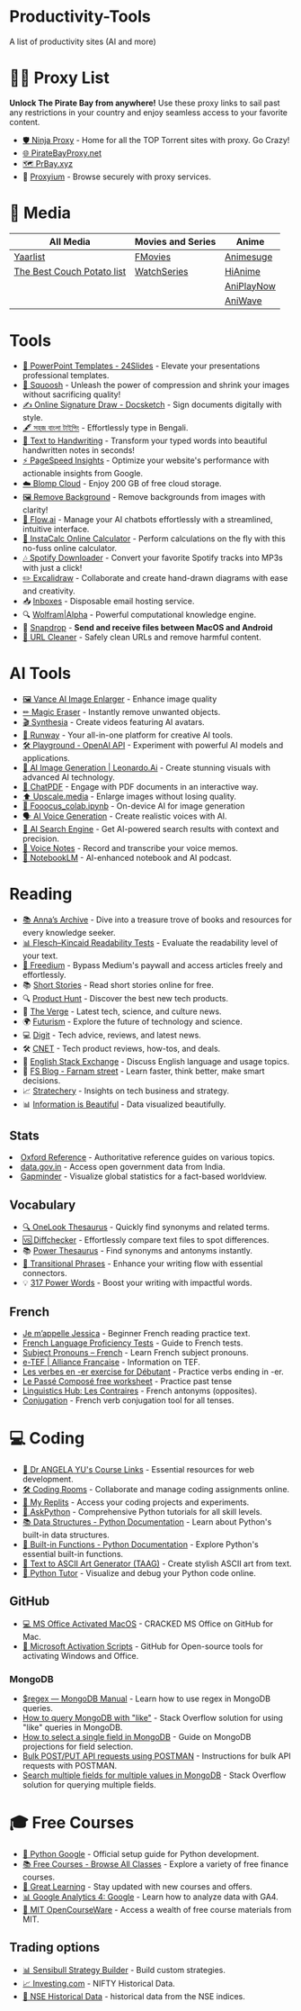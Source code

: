# Productivity-Tools
A list of productivity sites (AI and more)
<h1>🏴‍☠️ Proxy List</h1>
<p><strong>Unlock The Pirate Bay from anywhere!</strong> Use these proxy links to sail past any restrictions in your country and enjoy seamless access to your favorite content.</p>
<ul>
   <li><a href="https://ninjaproxy1.com/">🛡️ Ninja Proxy</a> - Home for all the TOP Torrent sites with proxy. Go Crazy!</li>
   <li><a href="https://piratebayproxy.net/">🌐 PirateBayProxy.net</a></li>
   <li><a href="https://prbay.xyz/">🗺️ PrBay.xyz</a></li>
   <li>🚀 <a href="https://proxyium.com/" target="_blank">Proxyium</a> - Browse securely with proxy services.</li>
</ul>
<h1>🎥 Media</h1>

| All Media                                           | Movies and Series                                   | Anime                          |
|-----------------------------------------------------|-----------------------------------------------------|--------------------------------|
| [Yaarlist](https://www.yarrlist.com/)               | [FMovies](https://fmovies.ps/home)                  | [Animesuge](https://animesuge.com.in/) |
| [The Best Couch Potato list](https://n3rdmade.github.io/TBCPL/) | [WatchSeries](https://watchseries.bar/home) | [HiAnime](https://hianime.to/) |
|                                                     |                                                     | [AniPlayNow](https://aniplaynow.live/) |
|                                                     |                                                     | [AniWave](https://aniwave.lv/) |
<h1>Tools</h1>
<ul>
   <li><a href="https://24slides.com/templates/featured">🎨 PowerPoint Templates - 24Slides</a> - Elevate your presentations professional templates.</li>
   <li><a href="https://squoosh.app/editor">📸 Squoosh</a> - Unleash the power of compression and shrink your images without sacrificing quality!</li>
   <li><a href="https://www.docsketch.com/online-signature/draw/">✍️ Online Signature Draw - Docsketch</a> - Sign documents digitally with style.</li>
   <li><a href="http://www.easybengalityping.com/">🖋️ সহজ বাংলা টাইপিং</a> - Effortlessly type in Bengali.</li>
   <li><a href="https://saurabhdaware.github.io/text-to-handwriting/">📝 Text to Handwriting</a> - Transform your typed words into beautiful handwritten notes in seconds!</li>
   <li><a href="https://developers.google.com/speed/pagespeed/insights/">⚡ PageSpeed Insights</a> - Optimize your website's performance with actionable insights from Google.</li>
   <li><a href="https://dashboard.blomp.com/dashboard/files">☁️ Blomp Cloud</a> - Enjoy 200 GB of free cloud storage.</li>
   <li><a href="https://www.remove.bg/">🖼️ Remove Background</a> - Remove backgrounds from images with clarity!</li>
   <li><a href="https://app.flow.ai/login">🌊 Flow.ai</a> - Manage your AI chatbots effortlessly with a streamlined, intuitive interface.</li>
   <li><a href="https://instacalc.com/">🧮 InstaCalc Online Calculator</a> - Perform calculations on the fly with this no-fuss online calculator.</li>
   <li><a href="https://spotifydown.com/">🎶 Spotify Downloader</a> - Convert your favorite Spotify tracks into MP3s with just a click!</li>
   <li><a href="https://excalidraw.com/">✏️ Excalidraw</a> - Collaborate and create hand-drawn diagrams with ease and creativity.</li>
   <li>📥 <a href="https://inboxes.com/" target="_blank">Inboxes</a> - Disposable email hosting service.</li>
   <li>🔍 <a href="https://www.wolframalpha.com/" target="_blank">Wolfram|Alpha</a> - Powerful computational knowledge engine.</li>
   <li>🔖 <a href="https://snapdrop.net/" target="_blank">Snapdrop</a> - <strong>Send and receive files between MacOS and Android</strong></li>
   <li><a href="https://urlclean.com/">🔗 URL Cleaner</a> - Safely clean URLs and remove harmful content.</li>

</ul>
<h1>AI Tools</h1>
<ul>
   <li><a href="https://vanceai.com/image-enlarger/?source=topnav">🖼️ Vance AI Image Enlarger</a> - Enhance image quality</li>
   <li><a href="https://magicstudio.com/magiceraser">✏ Magic Eraser</a> - Instantly remove unwanted objects.</li>
   <li><a href="https://www.synthesia.io/">🎬 Synthesia</a> - Create videos featuring AI avatars.</li>
   <li><a href="https://runwayml.com/">🎨 Runway</a> - Your all-in-one platform for creative AI tools.</li>
   <li><a href="https://platform.openai.com/playground?mode=chat">🛠️ Playground - OpenAI API</a> - Experiment with powerful AI models and applications.</li>
   <li><a href="https://app.leonardo.ai/ai-generations">🎨 AI Image Generation | Leonardo.Ai</a> - Create stunning visuals with advanced AI technology.</li>
   <li><a href="https://www.chatpdf.com/">💬 ChatPDF</a> - Engage with PDF documents in an interactive way.</li>
   <li><a href="https://www.upscale.media/upload">⬆️ Upscale.media</a> - Enlarge images without losing quality.</li>
   <li><a href="https://colab.research.google.com/github/lllyasviel/Fooocus/blob/main/fooocus_colab.ipynb">📓 Fooocus_colab.ipynb</a> - On-device AI for image generation</li>
   <li><a href="https://elevenlabs.io/">🗣️ AI Voice Generation</a> - Create realistic voices with AI.</li>
   <li><a href="https://www.perplexity.ai/">🤖 AI Search Engine</a> - Get AI-powered search results with context and precision.</li>
   <li><a href="https://voicenotes.com/app">🎤 Voice Notes</a> - Record and transcribe your voice memos.</li>
   <li><a href="https://notebooklm.google.com/">📓 NotebookLM</a> - AI-enhanced notebook and AI podcast.</li>
   
</ul>
<h1>Reading</h1>
<ul>
   <li><a href="https://annas-archive.org/">📚 Anna’s Archive</a> - Dive into a treasure trove of books and resources for every knowledge seeker.</li>
   <li><a href="https://en.wikipedia.org/wiki/Flesch%E2%80%93Kincaid_readability_tests">📊 Flesch–Kincaid Readability Tests</a> - Evaluate the readability level of your text.</li>
   <li><a href="https://freedium.cfd/">🚀 Freedium</a> - Bypass Medium's paywall and access articles freely and effortlessly.</li>
   <li>📚 <a href="https://www.short-story.me/" target="_blank">Short Stories</a> - Read short stories online for free.</li>
   <li>🔍 <a href="https://www.producthunt.com/" target="_blank">Product Hunt</a> - Discover the best new tech products.</li>
   <li>📰 <a href="http://www.theverge.com/" target="_blank">The Verge</a> - Latest tech, science, and culture news.</li>
   <li>🌍 <a href="https://futurism.com/" target="_blank">Futurism</a> - Explore the future of technology and science.</li>
   <li>💻 <a href="https://www.digit.in/" target="_blank">Digit</a> - Tech advice, reviews, and latest news.</li>
   <li>🛠️ <a href="https://www.cnet.com/" target="_blank">CNET</a> - Tech product reviews, how-tos, and deals.</li>
   <li>📖 <a href="https://english.stackexchange.com/" target="_blank">English Stack Exchange</a> - Discuss English language and usage topics.</li>
   <li>🧠 <a href="https://fs.blog/" target="_blank">FS Blog - Farnam street</a> - Learn faster, think better, make smart decisions.</li>
   <li>📈 <a href="https://stratechery.com/" target="_blank">Stratechery</a> - Insights on tech business and strategy.</li>
   <li>📊 <a href="http://www.informationisbeautiful.net/" target="_blank">Information is Beautiful</a> - Data visualized beautifully.</li>
   

</ul>
   <h2>Stats</h2>
   <li><a href="http://www.oxfordreference.com/" target="_blank">Oxford Reference</a> - Authoritative reference guides on various topics.</li>
   <li><a href="https://data.gov.in/" target="_blank">data.gov.in</a> - Access open government data from India.</li>
   <li><a href="https://www.gapminder.org/" target="_blank">Gapminder</a> - Visualize global statistics for a fact-based worldview.</li>
   
<h2>Vocabulary</h2>
<ul>
   <li><a href="https://www.onelook.com/thesaurus/">🔍 OneLook Thesaurus</a> - Quickly find synonyms and related terms.</li>
   <li><a href="https://www.diffchecker.com/">🆚 Diffchecker</a> - Effortlessly compare text files to spot differences.</li>
   <li>📚 <a href="https://www.powerthesaurus.org/" target="_blank">Power Thesaurus</a> - Find synonyms and antonyms instantly.</li>
   <li><a href="https://www.thoughtco.com/list-of-transition-words-1857002">🔗 Transitional Phrases</a> - Enhance your writing flow with essential connectors.</li>
   <li>💡 <a href="https://smartblogger.com/power-words/" target="_blank">317 Power Words</a> - Boost your writing with impactful words.</li>
</ul>
<h2>French</h2>
<ul>
   <li><a href="https://lingua.com/french/reading/jessica/" target="_blank">Je m’appelle Jessica</a> - Beginner French reading practice text.</li>
   <li><a href="https://www.wes.org/advisor-blog/french-language-proficiency-tests-canada/" target="_blank">French Language Proficiency Tests</a> - Guide to French tests.</li>
   <li><a href="https://ecampusontario.pressbooks.pub/frenchcopy/chapter/2-3-subject-pronouns/" target="_blank">Subject Pronouns – French</a> - Learn French subject pronouns.</li>
   <li><a href="https://bombay.afindia.org/e-tef/" target="_blank">e-TEF | Alliance Française</a> - Information on TEF.</li>
   <li><a href="https://www.liveworksheets.com/dp2761330ez" target="_blank">Les verbes en -er exercise for Débutant</a> - Practice verbs ending in -er.</li>
   <li><a href="https://www.liveworksheets.com/worksheets/fr/Fran%C3%A7ais_Langue_%C3%89trang%C3%A8re_(FLE)/Pass%C3%A9_compos%C3%A9/Le_Pass%C3%A9_Compos%C3%A9_gk1912058es" target="_blank">Le Passé Composé free worksheet</a> - Practice past tense</li>
   <li><a href="https://linguisticshub.blogspot.com/2022/12/les-contraires.html" target="_blank">Linguistics Hub: Les Contraires</a> - French antonyms (opposites).</li>
   <li><a href="https://conjugator.reverso.net/conjugation-french.html" target="_blank">Conjugation</a> - French verb conjugation tool for all tenses.</li>
</ul>

<h1>💻 Coding</h1>
<ul>
   <li><a href="https://www.appbrewery.co/p/web-development-course-resources/">📖 Dr ANGELA YU's Course Links</a> - Essential resources for web development.</li>
   <li><a href="https://app.codingrooms.com/management/courses/6387/classes/8480/assignments">🛠️ Coding Rooms</a> - Collaborate and manage coding assignments online.</li>
   <li><a href="https://replit.com/@akashdeepk00">📂 My Replits</a> - Access your coding projects and experiments.</li>
   <li><a href="https://www.askpython.com/">🐍 AskPython</a> - Comprehensive Python tutorials for all skill levels.</li>
   <li><a href="https://docs.python.org/3/tutorial/datastructures.html">📚 Data Structures - Python Documentation</a> - Learn about Python's built-in data structures.</li>
   <li><a href="https://docs.python.org/3/library/functions.html">🔧 Built-in Functions - Python Documentation</a> - Explore Python's essential built-in functions.</li>
   <li><a href="https://patorjk.com/software/taag/">🎨 Text to ASCII Art Generator (TAAG)</a> - Create stylish ASCII art from text.</li>
   <li><a href="https://pythontutor.com/python-debugger.html">🐍 Python Tutor</a> - Visualize and debug your Python code online.</li>
   </ul>
   <h2>GitHub</h2>
   <ul>
   <li><a href="https://gist.github.com/zthxxx/9ddc171d00df98cbf8b4b0d8469ce90a">💻 MS Office Activated MacOS</a> - CRACKED MS Office on GitHub for Mac.</li>
   <li><a href="https://github.com/massgravel/Microsoft-Activation-Scripts">🔑 Microsoft Activation Scripts</a> - GitHub for Open-source tools for activating Windows and Office.</li></ul>
   <h3>MongoDB</h3><ul>
   <li><a href="https://www.mongodb.com/docs/manual/reference/operator/query/regex/" target="_blank">$regex — MongoDB Manual</a> - Learn how to use regex in MongoDB queries.</li>
   <li><a href="https://stackoverflow.com/questions/3305561/how-to-query-mongodb-with-like" target="_blank">How to query MongoDB with "like"</a> - Stack Overflow solution for using "like" queries in MongoDB.</li>
   <li><a href="https://stackoverflow.com/questions/25589113/how-to-select-a-single-field-for-all-documents-in-a-mongodb-collection" target="_blank">How to select a single field in MongoDB</a> - Guide on MongoDB projections for field selection.</li>
   <li><a href="https://stackoverflow.com/questions/56448021/bulk-post-put-api-requests-using-postman-or-any-other-means" target="_blank">Bulk POST/PUT API requests using POSTMAN</a> - Instructions for bulk API requests with POSTMAN.</li>
   <li><a href="https://stackoverflow.com/questions/21417711/search-multiple-fields-for-multiple-values-in-mongodb" target="_blank">Search multiple fields for multiple values in MongoDB</a> - Stack Overflow solution for querying multiple fields.</li></ul>

<h1>🎓 Free Courses</h1>
<ul>
   <li><a href="https://developers.google.com/edu/python/set-up">🐍 Python Google</a> - Official setup guide for Python development.</li>
   <li><a href="https://courses.corporatefinanceinstitute.com/collections/free">📚 Free Courses - Browse All Classes</a> - Explore a variety of free finance courses.</li>
   <li><a href="https://www.greatlearning.in/academy">📩 Great Learning</a> - Stay updated with new courses and offers.</li>
   <li><a href="https://skillshop.exceedlms.com/student/catalog/list?category_ids=6434-google-analytics-4">📊 Google Analytics 4: Google</a> - Learn how to analyze data with GA4.</li>
   <li><a href="https://ocw.mit.edu/">🏫 MIT OpenCourseWare</a> - Access a wealth of free course materials from MIT.</li>
</ul>

<h2>Trading options</h2>
<ul>
<li><a href="https://web.sensibull.com/option-strategy-builder?instrument_symbol=NIFTY">📊 Sensibull Strategy Builder</a> - Build custom strategies.</li>
<li><a href="https://in.investing.com/indices/s-p-cnx-nifty-historical-data">📈 Investing.com</a> - NIFTY Historical Data.</li>
<li><a href="https://www.nseindia.com/reports-indices-historical-index-data">📅 NSE Historical Data</a> - historical data from the NSE indices.</li>
</ul>

